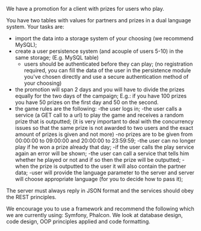 We have a promotion for a client with prizes for users who play.

You have two tables with values for partners and prizes in a dual language system.
Your tasks are:

- import the data into a storage system of your choosing (we recommend MySQL);
- create a user persistence system (and acouple of users 5-10) in the same storage; (E.g. MySQL table)
	- users should be authenticated before they can play; 
	(no registration required, you can fill the data of the user in the persistence module you've chosen directly
	and use a secure authentication method of your choosing)
- the promotion will span 2 days and you will have to divide the prizes equally for the two days of the campaign; E.g.: if you have 100 prizes you have 50 prizes on the first day and 50 on the second.
- the game rules are the following:
	-the user logs in;
	-the user calls a service (a GET call to a url) to play the game and receives a random prize that is outputted;
	   (it is very important to deal with the concurrency issues so that the same prize is not awarded to two users and the exact amount of prizes is given and not more)
	-no prizes are to be given from 00:00:00 to 09:00:00 and 20:00:00 to 23:59:59;
	-the user can no longer play if he won a prize already that day;
	-if the user calls the play service again an error will be shown;
	-the user can call a service that tells him whether he played or not and if so then the prize will be outputted;
	-when the prize is outputted to the user it will also contain the partner data;
	-user will provide the language parameter to the server and server will choose appropriate language (for you to decide how to pass it);

The server must always reply in JSON format and the services should obey the REST principles.

We encourage you to use a framework and recommend the following which we are currently using: Symfony, Phalcon.
We look at database design, code design, OOP principles applied and code formatting.
